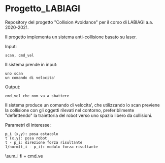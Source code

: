 # Progetto_LABIAGI

Repository del progetto "Collision Avoidance" per il corso di LABIAGI a.a. 2020-2021.

Il progetto implementa un sistema anti-collisione basato su laser.

Input:

    scan, cmd_vel

Il sistema prende in input:

    uno scan
    un comando di velocita'

Output:

    cmd_vel che non va a sbattere

Il sistema produce un comando di velocita', che utilizzando lo scan previene la collisione con gli oggetti rilevati nel contorno, preferibilmente "deflettendo" la traiettoria del robot verso uno spazio libero da collisioni.

Parametri di interesse:

    p_i (x,y): posa ostacolo
    t (x,y): posa robot
    t - p_i: direzione forza risultante
    1/norm(t_i - p_i): modulo forza risultante

\sum_i fi + cmd_ve
